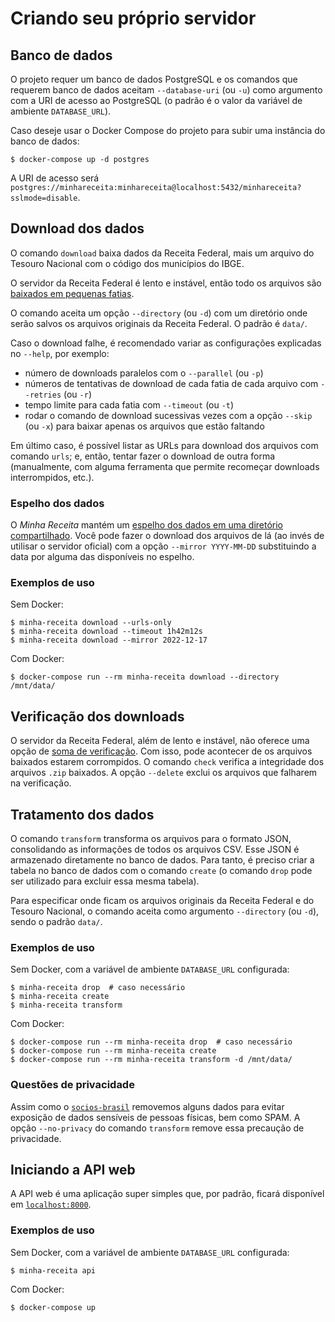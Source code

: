 # Criando seu próprio servidor

## Banco de dados

O projeto requer um banco de dados PostgreSQL e os comandos que requerem banco de dados aceitam `--database-uri` (ou `-u`) como argumento com a URI de acesso ao PostgreSQL (o padrão é o valor da variável de ambiente `DATABASE_URL`).

Caso deseje usar o Docker Compose do projeto para subir uma instância do banco de dados:

```console
$ docker-compose up -d postgres
```

A URI de acesso será `postgres://minhareceita:minhareceita@localhost:5432/minhareceita?sslmode=disable`.

## Download dos dados

O comando `download` baixa dados da Receita Federal, mais um arquivo do Tesouro Nacional com o código dos municípios do IBGE.

O servidor da Receita Federal é lento e instável, então todo os arquivos são [baixados em pequenas fatias](https://developer.mozilla.org/en-US/docs/Web/HTTP/Headers/Content-Range).

O comando aceita um opção `--directory` (ou `-d`) com um diretório onde serão salvos os arquivos originais da Receita Federal. O padrão é `data/`.

Caso o download falhe, é recomendado variar as configurações explicadas no `--help`, por exemplo:

* número de downloads paralelos com o `--parallel` (ou `-p`)
* números de tentativas de download de cada fatia de cada arquivo com `--retries` (ou `-r`)
* tempo limite para cada fatia com `--timeout` (ou `-t`)
* rodar o comando de download sucessivas vezes com a opção `--skip` (ou `-x`) para baixar apenas os arquivos que estão faltando

Em último caso, é possível listar as URLs para download dos arquivos com comando `urls`; e, então, tentar fazer o download de outra forma (manualmente, com alguma ferramenta que permite recomeçar downloads interrompidos, etc.).

### Espelho dos dados

O _Minha Receita_ mantém um [espelho dos dados em uma diretório compartilhado](https://mirror.minhareceita.org). Você pode fazer o download dos arquivos de lá (ao invés de utilisar o servidor oficial) com a opção `--mirror YYYY-MM-DD` substituindo a data por alguma das disponíveis no espelho.

### Exemplos de uso

Sem Docker:

```console
$ minha-receita download --urls-only
$ minha-receita download --timeout 1h42m12s
$ minha-receita download --mirror 2022-12-17
```

Com Docker:

```console
$ docker-compose run --rm minha-receita download --directory /mnt/data/
```

## Verificação dos downloads

O servidor da Receita Federal, além de lento e instável, não oferece uma opção de [soma de verificação](https://pt.wikipedia.org/wiki/Soma_de_verifica%C3%A7%C3%A3o). Com isso, pode acontecer de os arquivos baixados estarem corrompidos. O comando `check` verifica a integridade dos arquivos `.zip` baixados. A opção `--delete` exclui os arquivos que falharem na verificação.

## Tratamento dos dados

O comando `transform` transforma os arquivos para o formato JSON, consolidando as informações de todos os arquivos CSV. Esse JSON é armazenado diretamente no banco de dados. Para tanto, é preciso criar a tabela no banco de dados com o comando `create` (o comando `drop` pode ser utilizado para excluir essa mesma tabela).

Para especificar onde ficam os arquivos originais da Receita Federal e do Tesouro Nacional, o comando aceita como argumento `--directory` (ou `-d`), sendo o padrão `data/`.

### Exemplos de uso

Sem Docker, com a variável de ambiente `DATABASE_URL` configurada:

```console
$ minha-receita drop  # caso necessário
$ minha-receita create
$ minha-receita transform
```

Com Docker:

```console
$ docker-compose run --rm minha-receita drop  # caso necessário
$ docker-compose run --rm minha-receita create
$ docker-compose run --rm minha-receita transform -d /mnt/data/
```

### Questões de privacidade

Assim como o [`socios-brasil`](https://github.com/turicas/socios-brasil#privacidade) removemos alguns dados para evitar exposição de dados sensíveis de pessoas físicas, bem como SPAM. A opção `--no-privacy` do comando `transform` remove essa precaução de privacidade.


## Iniciando a API web

A API web é uma aplicação super simples que, por padrão, ficará disponível em [`localhost:8000`](http://localhost:8000).

### Exemplos de uso

Sem Docker, com a variável de ambiente `DATABASE_URL` configurada:

```console
$ minha-receita api
```

Com Docker:

```console
$ docker-compose up
```
